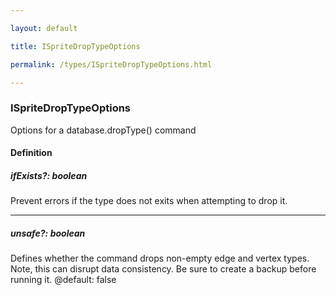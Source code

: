 ```yaml
---

layout: default

title: ISpriteDropTypeOptions

permalink: /types/ISpriteDropTypeOptions.html

---
```


### ISpriteDropTypeOptions

Options for a database.dropType() command

#### Definition

<h5> ifExists?: <span>boolean</span></h5>Prevent errors if the type does not exits when attempting to drop it.


---

<h5> unsafe?: <span>boolean</span></h5>Defines whether the command drops non-empty edge and vertex types. Note, this can
disrupt data consistency. Be sure to create a backup before running it.
@default: false


